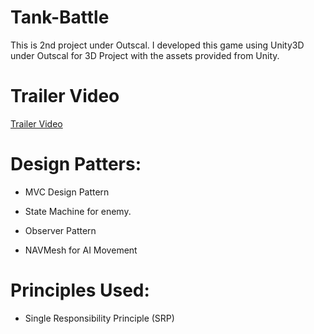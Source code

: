 # Tank-Battle
This is 2nd project under Outscal.
I developed this game using Unity3D under Outscal for 3D Project with the assets provided from Unity.

# Trailer Video

[Trailer Video](https://youtu.be/UAO6_Mjueso)

# Design Patters:

* MVC Design Pattern
* State Machine for enemy.
* Observer Pattern

* NAVMesh for AI Movement

# Principles Used:

* Single Responsibility Principle (SRP)
